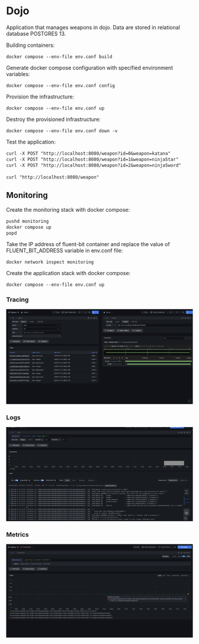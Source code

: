# Dojo

Application that manages weapons in dojo. Data are stored in relational database POSTGRES 13.

Building containers:
```shell
docker compose --env-file env.conf build
```

Generate docker compose configuration with specified environment variables:
```shell
docker compose --env-file env.conf config
```

Provision the infrastructure:
```shell
docker compose --env-file env.conf up
```

Destroy the provisioned infrastructure:
```shell
docker compose --env-file env.conf down -v
```

Test the application:
```shell
curl -X POST "http://localhost:8080/weapon?id=0&weapon=katana"
curl -X POST "http://localhost:8080/weapon?id=1&weapon=ninjaStar"
curl -X POST "http://localhost:8080/weapon?id=2&weapon=ninjaSword"

curl "http://localhost:8080/weapon"

```

## Monitoring

Create the monitoring stack with docker compose:
```shell
pushd monitoring
docker compose up
popd
```

Take the IP address of fluent-bit container and replace the value of FLUENT_BIT_ADDRESS variable
in env.conf file:
```shell
docker network inspect monitoring
```

Create the application stack with docker compose:
```shell
docker compose --env-file env.conf up
```

### Tracing

![tracing](./docs/tracing.png)

### Logs

![logs](./docs/logs.png)

### Metrics

![metrics](./docs/metrics.png)
